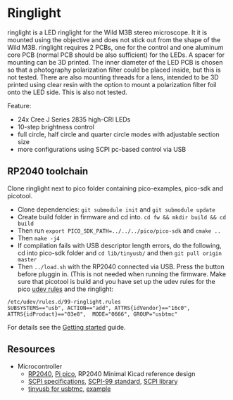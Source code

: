 # Ringlight

ringlight is a LED ringlight for the Wild M3B stereo microscope. It it is mounted using the objective and does not stick out from the shape of the Wild M3B. ringlight requires 2 PCBs, one for the control and one aluminum core PCB (normal PCB should be also sufficient) for the LEDs. A spacer for mounting can be 3D printed.
The inner diameter of the LED PCB is chosen so that a photography polarization filter could be placed inside, but this is not tested. There are also mounting threads for a lens, intended to be 3D printed using clear resin with the option to mount a polarization filter foil onto the LED side. This is also not tested.

Feature:
- 24x Cree J Series 2835 high-CRI LEDs
- 10-step brightness control
- full circle, half circle and quarter circle modes with adjustable section size
- more configurations using SCPI pc-based control via USB

## RP2040 toolchain

Clone ringlight next to pico folder containing pico-examples, pico-sdk and picotool.

- Clone dependencies: `git submodule init` and `git submodule update`
- Create build folder in firmware and cd into. `cd fw && mkdir build && cd build`
- Then run `export PICO_SDK_PATH=../../../pico/pico-sdk` and `cmake ..`
- Then `make -j4`
- If compilation fails with USB descriptor length errors, do the following, cd into pico-sdk folder and `cd lib/tinyusb/` and then `git pull origin master`
- Then `../load.sh` with the RP2040 connected via USB. Press the button before pluggin in. (This is not needed when running the firmware. Make sure that picotool is build and you have set up the udev rules for the pico [udev rules](https://gist.github.com/alejoseb/c7a7b4c67f0cf665dadabb26a5a87597) and the ringlight:
```
/etc/udev/rules.d/99-ringlight.rules
SUBSYSTEMS=="usb", ACTION=="add", ATTRS{idVendor}=="16c0", ATTRS{idProduct}=="03e8",  MODE="0666", GROUP="usbtmc"
```

For details see the [Getting started](https://datasheets.raspberrypi.com/pico/getting-started-with-pico.pdf) guide.

## Resources

- Microcontroller
  - [RP2040](https://www.raspberrypi.com/documentation/microcontrollers/rp2040.html), [Pi pico](https://www.raspberrypi.com/products/raspberry-pi-pico/), RP2040 Minimal Kicad reference design
  - [SCPI specifications](https://www.ivifoundation.org/specifications/default.aspx), [SCPI-99 standard](https://www.ivifoundation.org/docs/scpi-99.pdf), [SCPI library](https://github.com/j123b567/scpi-parser)
  - [tinyusb for usbtmc](https://github.com/hathach/tinyusb), [example](https://github.com/markb139/pico_logic)
